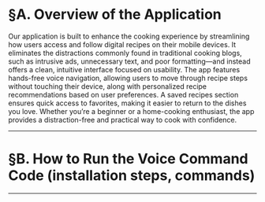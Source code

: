 # §A. Overview of the Application
Our application is built to enhance the cooking experience by streamlining how users access and follow digital recipes on their mobile devices. It eliminates the distractions commonly found in traditional cooking blogs, such as intrusive ads, unnecessary text, and poor formatting—and instead offers a clean, intuitive interface focused on usability. The app features hands-free voice navigation, allowing users to move through recipe steps without touching their device, along with personalized recipe recommendations based on user preferences. A saved recipes section ensures quick access to favorites, making it easier to return to the dishes you love. Whether you’re a beginner or a home-cooking enthusiast, the app provides a distraction-free and practical way to cook with confidence.

---------------------------------------------------------------

# §B. How to Run the Voice Command Code (installation steps, commands)

---------------------------------------------------------------

